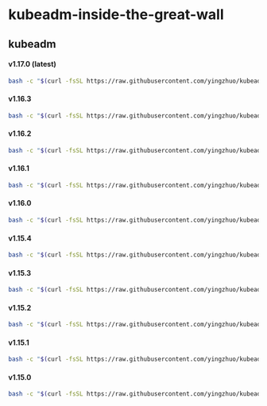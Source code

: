 # kubeadm-inside-the-great-wall

## kubeadm

#### v1.17.0 (latest)

```bash
bash -c "$(curl -fsSL https://raw.githubusercontent.com/yingzhuo/kubeadm-inside-the-great-wall/master/_shell/pull-1.17.0.sh)"
```

#### v1.16.3

```bash
bash -c "$(curl -fsSL https://raw.githubusercontent.com/yingzhuo/kubeadm-inside-the-great-wall/master/_shell/pull-1.16.3.sh)"
```

#### v1.16.2

```bash
bash -c "$(curl -fsSL https://raw.githubusercontent.com/yingzhuo/kubeadm-inside-the-great-wall/master/_shell/pull-1.16.2.sh)"
```

#### v1.16.1

```bash
bash -c "$(curl -fsSL https://raw.githubusercontent.com/yingzhuo/kubeadm-inside-the-great-wall/master/_shell/pull-1.16.1.sh)"
```

#### v1.16.0

```bash
bash -c "$(curl -fsSL https://raw.githubusercontent.com/yingzhuo/kubeadm-inside-the-great-wall/master/_shell/pull-1.16.0.sh)"
```

#### v1.15.4

```bash
bash -c "$(curl -fsSL https://raw.githubusercontent.com/yingzhuo/kubeadm-inside-the-great-wall/master/_shell/pull-1.15.4.sh)"
```

#### v1.15.3

```bash
bash -c "$(curl -fsSL https://raw.githubusercontent.com/yingzhuo/kubeadm-inside-the-great-wall/master/_shell/pull-1.15.3.sh)"
```

#### v1.15.2

```bash
bash -c "$(curl -fsSL https://raw.githubusercontent.com/yingzhuo/kubeadm-inside-the-great-wall/master/_shell/pull-1.15.2.sh)"
```

#### v1.15.1

```bash
bash -c "$(curl -fsSL https://raw.githubusercontent.com/yingzhuo/kubeadm-inside-the-great-wall/master/_shell/pull-1.15.1.sh)"
```

#### v1.15.0

```bash
bash -c "$(curl -fsSL https://raw.githubusercontent.com/yingzhuo/kubeadm-inside-the-great-wall/master/_shell/pull-1.15.0.sh)"
```
